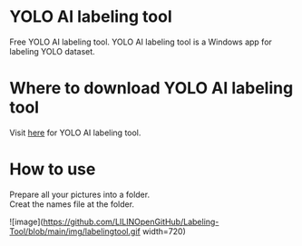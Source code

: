 # YOLO AI labeling tool
Free YOLO AI labeling tool.  YOLO AI labeling tool is a Windows app for labeling YOLO dataset.

# Where to download YOLO AI labeling tool
Visit [here](https://www.dropbox.com/s/2oceggrco3kpjow/LILIN%20AI%20Labeling%20Tool_1.0.10.exe?dl=0) for YOLO AI labeling tool. 

# How to use
Prepare all your pictures into a folder. <BR>
Creat the names file at the folder.

![image](https://github.com/LILINOpenGitHub/Labeling-Tool/blob/main/img/labelingtool.gif width=720)
